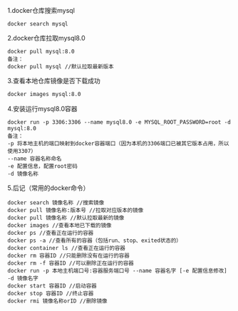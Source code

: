 1.docker仓库搜索mysql

```stylus
docker search mysql
```

2.docker仓库拉取mysql8.0

```stylus
docker pull mysql:8.0
备注：
docker pull mysql //默认拉取最新版本
```

3.查看本地仓库镜像是否下载成功

```apache
docker images mysql:8.0
```

4.安装运行mysql8.0容器

```stylus
docker run -p 3306:3306 --name mysql8.0 -e MYSQL_ROOT_PASSWORD=root -d mysql:8.0
备注：
-p 将本地主机的端口映射到docker容器端口（因为本机的3306端口已被其它版本占用，所以使用3307）
--name 容器名称命名
-e 配置信息，配置root密码
-d 镜像名称
```



5.后记（常用的docker命令）

```stylus
docker search 镜像名称 //搜索镜像
docker pull 镜像名称:版本号 //拉取对应版本的镜像
docker pull 镜像名称 //默认拉取最新的镜像
docker images //查看本地已下载的镜像
docker ps //查看正在运行的容器
docker ps -a //查看所有的容器（包括run、stop、exited状态的）
docker container ls //查看正在运行的容器
docker rm 容器ID //只能删除没有在运行的容器
docker rm -f 容器ID //可以删除正在运行的容器
docker run -p 本地主机端口号:容器服务端口号 --name 容器名字 [-e 配置信息修改] -d 镜像名字
docker start 容器ID //启动容器
docker stop 容器ID //终止容器
docker rmi 镜像名称orID //删除镜像
```